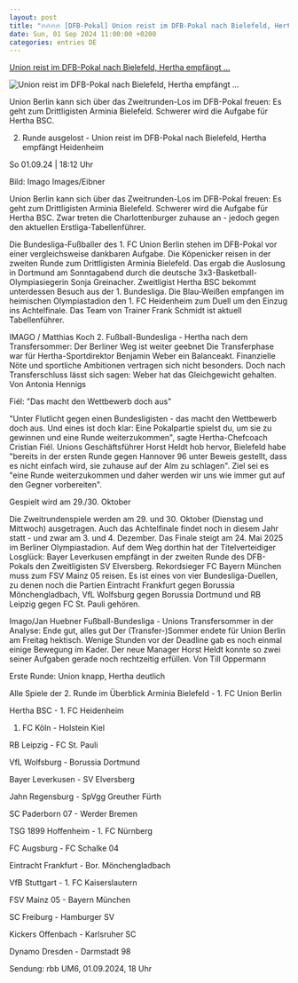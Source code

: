 ```yaml
---
layout: post
title: "🔥🔥🔥🔥 [DFB-Pokal] Union reist im DFB-Pokal nach Bielefeld, Hertha empfängt ..."
date: Sun, 01 Sep 2024 11:00:00 +0200
categories: entries DE
---
```

[Union reist im DFB-Pokal nach Bielefeld, Hertha empfängt ...](https://www.rbb24.de/sport/beitrag/2024/09/fussball-dfb-pokal-zweite-runde-auslosung-hertha-bsc-union-berlin-bielefeld-heidenheim.html)

![Union reist im DFB-Pokal nach Bielefeld, Hertha empfängt ...](https://www.rbb24.de/content/dam/rbb/rbb/rbb24/2024/2024_09/imago-images/dfb-pokal-trophaee-sonne.jpg.jpg/size=708x398.jpg)

Union Berlin kann sich über das Zweitrunden-Los im DFB-Pokal freuen: Es geht zum Drittligisten Arminia Bielefeld. Schwerer wird die Aufgabe für Hertha BSC.

2. Runde ausgelost - Union reist im DFB-Pokal nach Bielefeld, Hertha empfängt Heidenheim

So 01.09.24 | 18:12 Uhr

Bild: Imago Images/Eibner

Union Berlin kann sich über das Zweitrunden-Los im DFB-Pokal freuen: Es geht zum Drittligisten Arminia Bielefeld. Schwerer wird die Aufgabe für Hertha BSC. Zwar treten die Charlottenburger zuhause an - jedoch gegen den aktuellen Erstliga-Tabellenführer.

Die Bundesliga-Fußballer des 1. FC Union Berlin stehen im DFB-Pokal vor einer vergleichsweise dankbaren Aufgabe. Die Köpenicker reisen in der zweiten Runde zum Drittligisten Arminia Bielefeld. Das ergab die Auslosung in Dortmund am Sonntagabend durch die deutsche 3x3-Basketball-Olympiasiegerin Sonja Greinacher. Zweitligist Hertha BSC bekommt unterdessen Besuch aus der 1. Bundesliga. Die Blau-Weißen empfangen im heimischen Olympiastadion den 1. FC Heidenheim zum Duell um den Einzug ins Achtelfinale. Das Team von Trainer Frank Schmidt ist aktuell Tabellenführer.

IMAGO / Matthias Koch 2. Fußball-Bundesliga - Hertha nach dem Transfersommer: Der Berliner Weg ist weiter geebnet Die Transferphase war für Hertha-Sportdirektor Benjamin Weber ein Balanceakt. Finanzielle Nöte und sportliche Ambitionen vertragen sich nicht besonders. Doch nach Transferschluss lässt sich sagen: Weber hat das Gleichgewicht gehalten. Von Antonia Hennigs

Fiél: "Das macht den Wettbewerb doch aus"

"Unter Flutlicht gegen einen Bundesligisten - das macht den Wettbewerb doch aus. Und eines ist doch klar: Eine Pokalpartie spielst du, um sie zu gewinnen und eine Runde weiterzukommen", sagte Hertha-Chefcoach Cristian Fiél. Unions Geschäftsführer Horst Heldt hob hervor, Bielefeld habe "bereits in der ersten Runde gegen Hannover 96 unter Beweis gestellt, dass es nicht einfach wird, sie zuhause auf der Alm zu schlagen". Ziel sei es "eine Runde weiterzukommen und daher werden wir uns wie immer gut auf den Gegner vorbereiten".

Gespielt wird am 29./30. Oktober

Die Zweitrundenspiele werden am 29. und 30. Oktober (Dienstag und Mittwoch) ausgetragen. Auch das Achtelfinale findet noch in diesem Jahr statt - und zwar am 3. und 4. Dezember. Das Finale steigt am 24. Mai 2025 im Berliner Olympiastadion. Auf dem Weg dorthin hat der Titelverteidiger Losglück: Bayer Leverkusen empfängt in der zweiten Runde des DFB-Pokals den Zweitligisten SV Elversberg. Rekordsieger FC Bayern München muss zum FSV Mainz 05 reisen. Es ist eines von vier Bundesliga-Duellen, zu denen noch die Partien Eintracht Frankfurt gegen Borussia Mönchengladbach, VfL Wolfsburg gegen Borussia Dortmund und RB Leipzig gegen FC St. Pauli gehören.

Imago/Jan Huebner Fußball-Bundesliga - Unions Transfersommer in der Analyse: Ende gut, alles gut Der (Transfer-)Sommer endete für Union Berlin am Freitag hektisch. Wenige Stunden vor der Deadline gab es noch einmal einige Bewegung im Kader. Der neue Manager Horst Heldt konnte so zwei seiner Aufgaben gerade noch rechtzeitig erfüllen. Von Till Oppermann

Erste Runde: Union knapp, Hertha deutlich

Alle Spiele der 2. Runde im Überblick Arminia Bielefeld - 1. FC Union Berlin

Hertha BSC - 1. FC Heidenheim

1. FC Köln - Holstein Kiel

RB Leipzig - FC St. Pauli

VfL Wolfsburg - Borussia Dortmund

Bayer Leverkusen - SV Elversberg

Jahn Regensburg - SpVgg Greuther Fürth

SC Paderborn 07 - Werder Bremen

TSG 1899 Hoffenheim - 1. FC Nürnberg

FC Augsburg - FC Schalke 04

Eintracht Frankfurt - Bor. Mönchengladbach

VfB Stuttgart - 1. FC Kaiserslautern

FSV Mainz 05 - Bayern München

SC Freiburg - Hamburger SV

Kickers Offenbach - Karlsruher SC

Dynamo Dresden - Darmstadt 98

Sendung: rbb UM6, 01.09.2024, 18 Uhr

